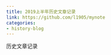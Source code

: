 ```yaml
---
title: 2019上半年历史文章记录
link: https://github.com/l1905/mynote
categories:
- history-blog
---
```


历史文章记录
